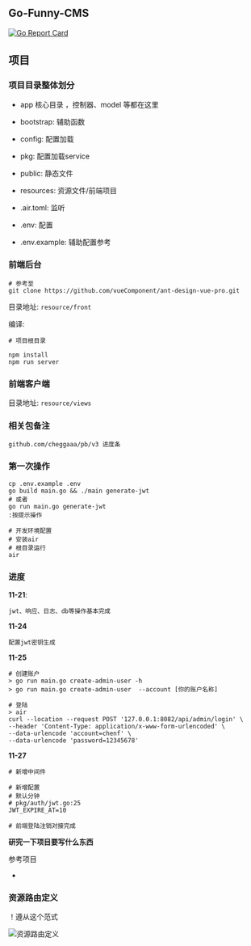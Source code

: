 ## Go-Funny-CMS

[![Go Report Card](https://goreportcard.com/badge/github.com/Lets-Go-together/go-funny-cms)](https://goreportcard.com/report/github.com/Lets-Go-together/go-funny-cms)

## 项目

### 项目目录整体划分

- app 核心目录 ，控制器、model 等都在这里

- bootstrap:  辅助函数

- config:  配置加载

- pkg:  配置加载service

- public:  静态文件

- resources: 资源文件/前端项目

- .air.toml:  监听

- .env: 配置

- .env.example: 辅助配置参考

### 前端后台

    # 参考至
    git clone https://github.com/vueComponent/ant-design-vue-pro.git
    
目录地址: `resource/front`
    
编译:
    
    # 项目根目录
    
    npm install
    npm run server
    
### 前端客户端

目录地址: `resource/views`
    

### 相关包备注

    github.com/cheggaaa/pb/v3 进度条
    
### 第一次操作

    cp .env.example .env
    go build main.go && ./main generate-jwt
    # 或者
    go run main.go generate-jwt
    :按提示操作
    
    # 开发环境配置
    # 安装air
    # 根目录运行
    air
    
### 进度

**11-21**: 

    jwt、响应、日志、db等操作基本完成
    
**11-24**

    配置jwt密钥生成
    
**11-25**

    # 创建账户
    > go run main.go create-admin-user -h
    > go run main.go create-admin-user  --account [你的账户名称]
    
    # 登陆
    > air
    curl --location --request POST '127.0.0.1:8082/api/admin/login' \
    --header 'Content-Type: application/x-www-form-urlencoded' \
    --data-urlencode 'account=chenf' \
    --data-urlencode 'password=12345678'

**11-27**

    # 新增中间件
    
    # 新增配置
    # 默认分钟
    # pkg/auth/jwt.go:25
    JWT_EXPIRE_AT=10
    
    # 前端登陆注销对接完成

**研究一下项目要写什么东西**

参考项目

- 

### 资源路由定义

！遵从这个范式

![资源路由定义](https://images2015.cnblogs.com/blog/1128628/201703/1128628-20170321171908565-765352970.png)
